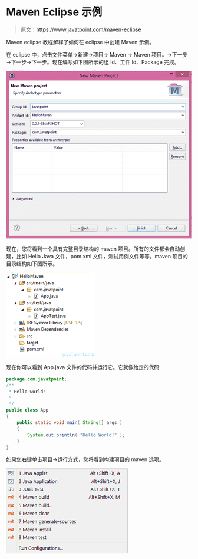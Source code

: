 # Maven Eclipse 示例

> 原文：<https://www.javatpoint.com/maven-eclipse>

Maven eclipse 教程解释了如何在 eclipse 中创建 Maven 示例。

在 eclipse 中，点击文件菜单→新建→项目→ Maven → Maven 项目。→下一步→下一步→下一步。现在编写如下图所示的组 Id、工件 Id、Package 完成。

![maven eclipse project](img/8cb352496f7d81f4761b4f1a26f30c93.png)

现在，您将看到一个具有完整目录结构的 maven 项目。所有的文件都会自动创建，比如 Hello Java 文件，pom.xml 文件，测试用例文件等等。maven 项目的目录结构如下图所示。

![maven eclipse project directory structure](img/4d9b7415a41d9497dc62f34e59a450d0.png)

现在你可以看到 App.java 文件的代码并运行它。它就像给定的代码:

```java
package com.javatpoint;
/**
 * Hello world!
 *
 */
public class App 
{
    public static void main( String[] args )
    {
        System.out.println( "Hello World!" );
    }
}

```

如果您右键单击项目→运行方式，您将看到构建项目的 maven 选项。

![maven eclipse options](img/9ae36c38138c7dba3cb61016709ff3e7.png)